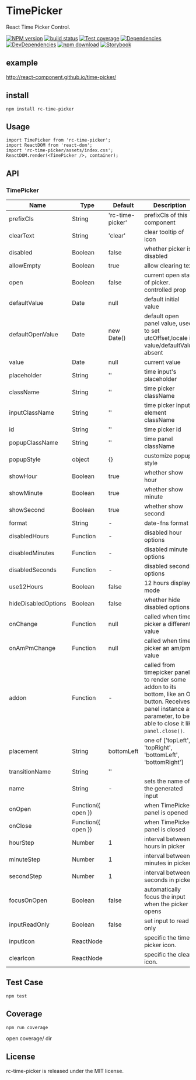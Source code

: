 # TimePicker

React Time Picker Control.

[![NPM version][npm-image]][npm-url]
[![build status][circleci-image]][circleci-url]
[![Test coverage][coveralls-image]][coveralls-url]
[![Dependencies](https://img.shields.io/david/react-component/time-picker.svg?style=flat-square)](https://david-dm.org/react-component/time-picker)
[![DevDependencies](https://img.shields.io/david/dev/react-component/time-picker.svg?style=flat-square)](https://david-dm.org/react-component/time-picker?type=dev)
[![npm download][download-image]][download-url]
[![Storybook](https://gw.alipayobjects.com/mdn/ob_info/afts/img/A*CQXNTZfK1vwAAAAAAAAAAABjAQAAAQ/original)](https://github.com/react-component/time-picker)

[Storybook]: https://github.com/storybooks/press/blob/master/badges/storybook.svg
[npm-image]: http://img.shields.io/npm/v/rc-time-picker.svg?style=flat-square
[npm-url]: http://npmjs.org/package/rc-time-picker
[circleci-image]: https://img.shields.io/circleci/react-component/time-picker.svg?style=flat-square
[circleci-url]: https://circleci.com/gh/react-component/time-picker
[coveralls-image]: https://img.shields.io/coveralls/react-component/time-picker.svg?style=flat-square
[coveralls-url]: https://coveralls.io/r/react-component/time-picker?branch=maste
[node-image]: https://img.shields.io/badge/node.js-%3E=_0.10-green.svg?style=flat-square
[node-url]: http://nodejs.org/download/
[download-image]: https://img.shields.io/npm/dm/rc-time-picker.svg?style=flat-square
[download-url]: https://npmjs.org/package/rc-time-picker

example
--------

http://react-component.github.io/time-picker/

install
-------

```
npm install rc-time-picker
```

Usage
-----

```
import TimePicker from 'rc-time-picker';
import ReactDOM from 'react-dom';
import 'rc-time-picker/assets/index.css';
ReactDOM.render(<TimePicker />, container);
```

API
---

### TimePicker

| Name                    | Type                              | Default | Description |
|-------------------------|-----------------------------------|---------|-------------|
| prefixCls               | String                            | 'rc-time-picker' | prefixCls of this component |
| clearText               | String                            | 'clear' | clear tooltip of icon |
| disabled                | Boolean                           | false   | whether picker is disabled |
| allowEmpty              | Boolean                           | true | allow clearing text |
| open                    | Boolean                           | false | current open state of picker. controlled prop |
| defaultValue            | Date                              | null | default initial value |
| defaultOpenValue        | Date                              | new Date() | default open panel value, used to set utcOffset,locale if value/defaultValue absent |
| value                   | Date                              | null | current value |
| placeholder             | String                            | '' | time input's placeholder |
| className               | String                            | '' | time picker className |
| inputClassName          | String                            | '' | time picker input element className |
| id                      | String                            | '' | time picker id |
| popupClassName          | String                            | '' | time panel className |
| popupStyle              | object                            | {} | customize popup style
| showHour                | Boolean                           | true | whether show hour | |
| showMinute              | Boolean                           | true | whether show minute |
| showSecond              | Boolean                           | true | whether show second |
| format                  | String                            | - | date-fns format |
| disabledHours           | Function                          | - | disabled hour options |
| disabledMinutes         | Function                          | - | disabled minute options |
| disabledSeconds         | Function                          | - | disabled second options |
| use12Hours              | Boolean                           | false | 12 hours display mode |
| hideDisabledOptions     | Boolean                           | false | whether hide disabled options |
| onChange                | Function                          | null | called when time-picker a different value |
| onAmPmChange            | Function                          | null | called when time-picker an am/pm value |
| addon                   | Function                          | - | called from timepicker panel to render some addon to its bottom, like an OK button. Receives panel instance as parameter, to be able to close it like `panel.close()`.|
| placement               | String                            | bottomLeft | one of ['topLeft', 'topRight', 'bottomLeft', 'bottomRight'] |
| transitionName          | String                            | ''  |  |
| name                    | String                            | - | sets the name of the generated input |
| onOpen                  | Function({ open })                |   | when TimePicker panel is opened      |
| onClose                 | Function({ open })                |   | when TimePicker panel is closed      |
| hourStep                | Number                            | 1 | interval between hours in picker  |
| minuteStep              | Number                            | 1 | interval between minutes in picker  |
| secondStep              | Number                            | 1 | interval between seconds in picker  |
| focusOnOpen             | Boolean                           | false | automatically focus the input when the picker opens |
| inputReadOnly             | Boolean                           | false | set input to read only |
| inputIcon             | ReactNode                           |  | specific the time-picker icon. |
| clearIcon             | ReactNode                           |  | specific the clear icon. |

## Test Case

```
npm test
```

## Coverage

```
npm run coverage
```

open coverage/ dir

License
-------

rc-time-picker is released under the MIT license.
